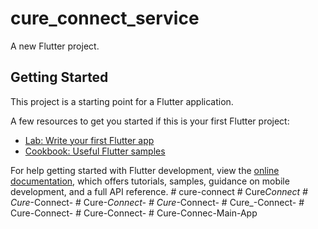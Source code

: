 # cure_connect_service

A new Flutter project.

## Getting Started

This project is a starting point for a Flutter application.

A few resources to get you started if this is your first Flutter project:

- [Lab: Write your first Flutter app](https://docs.flutter.dev/get-started/codelab)
- [Cookbook: Useful Flutter samples](https://docs.flutter.dev/cookbook)

For help getting started with Flutter development, view the
[online documentation](https://docs.flutter.dev/), which offers tutorials,
samples, guidance on mobile development, and a full API reference.
#   c u r e - c o n n e c t  
 #   C u r e _ C o n n e c t  
 #   C u r e _ - C o n n e c t -  
 #   C u r e _ - C o n n e c t -  
 #   C u r e _ - C o n n e c t -  
 #   C u r e _ - C o n n e c t -  
 #   C u r e - C o n n e c t -  
 #   C u r e - C o n n e c t -  
 #   C u r e - C o n n e c - M a i n - A p p  
 